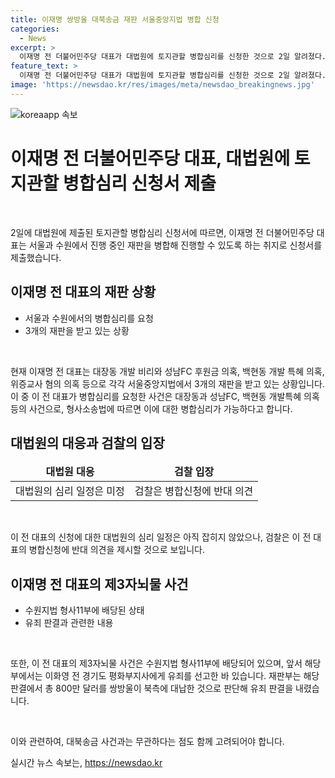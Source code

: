 ```yaml
---
title: 이재명 쌍방울 대북송금 재판 서울중앙지법 병합 신청
categories:
  - News
excerpt: >
  이재명 전 더불어민주당 대표가 대법원에 토지관할 병합심리를 신청한 것으로 2일 알려졌다. 이 전 대표는 대장동 개발 비리, 성남FC 후원금 의혹, 백현동 개발 특혜 의혹 등으로 각각 기소돼 서울중앙지법에서 총 3개의 재판을 받고 있는데, 이 중 일부 사건들을 병합심리하여 진행하고자 하는 것이다. 그러나 검찰은 반대 의견을 제시할 것으로 보인다. 또한, 대북송금 사건과는 무관하고, 제3자 뇌물 사건은 수원지법 형사11부에 배당된 상태이다.
feature_text: >
  이재명 전 더불어민주당 대표가 대법원에 토지관할 병합심리를 신청한 것으로 2일 알려졌다. 이 전 대표는 대장동 개발 비리, 성남FC 후원금 의혹, 백현동 개발 특혜 의혹 등으로 각각 기소돼 서울중앙지법에서 총 3개의 재판을 받고 있는데, 이 중 일부 사건들을 병합심리하여 진행하고자 하는 것이다. 그러나 검찰은 반대 의견을 제시할 것으로 보인다. 또한, 대북송금 사건과는 무관하고, 제3자 뇌물 사건은 수원지법 형사11부에 배당된 상태이다.
image: 'https://newsdao.kr/res/images/meta/newsdao_breakingnews.jpg'
---
```


<p><img src="https://newsdao.kr/res/images/meta/newsdao_breakingnews.jpg" alt="koreaapp 속보" /></p>

<h1 data-ke-size="size26">이재명 전 더불어민주당 대표, 대법원에 토지관할 병합심리 신청서 제출</h1>

<p data-ke-size="size16">&nbsp;</p>

<p data-ke-size="size16">2일에 대법원에 제출된 토지관할 병합심리 신청서에 따르면, 이재명 전 더불어민주당 대표는 서울과 수원에서 진행 중인 재판을 병합해 진행할 수 있도록 하는 취지로 신청서를 제출했습니다.</p>

<h2 data-ke-size="size24">이재명 전 대표의 재판 상황</h2>

<ul>
<li>서울과 수원에서의 병합심리를 요청</li>
<li>3개의 재판을 받고 있는 상황</li>
</ul>

<p data-ke-size="size16">&nbsp;</p>

<p data-ke-size="size16">현재 이재명 전 대표는 대장동 개발 비리와 성남FC 후원금 의혹, 백현동 개발 특혜 의혹, 위증교사 혐의 의혹 등으로 각각 서울중앙지법에서 3개의 재판을 받고 있는 상황입니다. 이 중 이 전 대표가 병합심리를 요청한 사건은 대장동과 성남FC, 백현동 개발특혜 의혹 등의 사건으로, 형사소송법에 따르면 이에 대한 병합심리가 가능하다고 합니다.</p>

<h2 data-ke-size="size24">대법원의 대응과 검찰의 입장</h2>

<table>
<thead>
<tr>
<td style="text-align: center; height: 17px;"><b>대법원 대응</b></td>
<td style="text-align: center; height: 17px;"><b>검찰 입장</b></td>
</tr>
</thead>
<tbody>
<tr>
<td style="text-align: center; height: 17px;">대법원의 심리 일정은 미정</td>
<td style="text-align: center; height: 17px;">검찰은 병합신청에 반대 의견</td>
</tr>
</tbody>
</table>

<p data-ke-size="size16">&nbsp;</p>

<p data-ke-size="size16">이 전 대표의 신청에 대한 대법원의 심리 일정은 아직 잡히지 않았으나, 검찰은 이 전 대표의 병합신청에 반대 의견을 제시할 것으로 보입니다.</p>

<h2 data-ke-size="size24">이재명 전 대표의 제3자뇌물 사건</h2>

<ul>
<li>수원지법 형사11부에 배당된 상태</li>
<li>유죄 판결과 관련한 내용</li>
</ul>

<p data-ke-size="size16">&nbsp;</p>

<p data-ke-size="size16">또한, 이 전 대표의 제3자뇌물 사건은 수원지법 형사11부에 배당되어 있으며, 앞서 해당 부에서는 이화영 전 경기도 평화부지사에게 유죄를 선고한 바 있습니다. 재판부는 해당 판결에서 총 800만 달러를 쌍방울이 북측에 대납한 것으로 판단해 유죄 판결을 내렸습니다.</p>

<p data-ke-size="size16">&nbsp;</p>

<p data-ke-size="size16">이와 관련하여, 대북송금 사건과는 무관하다는 점도 함께 고려되어야 합니다.</p>
실시간 뉴스 속보는, <a href="https://newsdao.kr" rel="dofollow">https://newsdao.kr</a>


